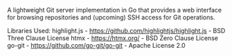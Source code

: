 A lightweight Git server implementation in Go that provides a web interface for browsing repositories and (upcoming) SSH access for Git operations.

Libraries Used:
highlight.js - https://github.com/highlightjs/highlight.js - BSD Three Clause License
htmx - https://htmx.org/ - BSD Zero Clause License
go-git - https://github.com/go-git/go-git - Apache License 2.0